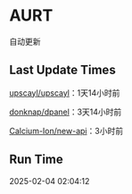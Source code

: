 # AURT

自动更新


## Last Update Times

[upscayl/upscayl](https://github.com/upscayl/upscayl)：1天14小时前

[donknap/dpanel](https://github.com/donknap/dpanel)：3天14小时前

[Calcium-Ion/new-api](https://github.com/Calcium-Ion/new-api)：3小时前


## Run Time
2025-02-04 02:04:12
